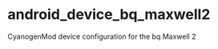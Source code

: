 android_device_bq_maxwell2
==========================

CyanogenMod device configuration for the bq Maxwell 2
